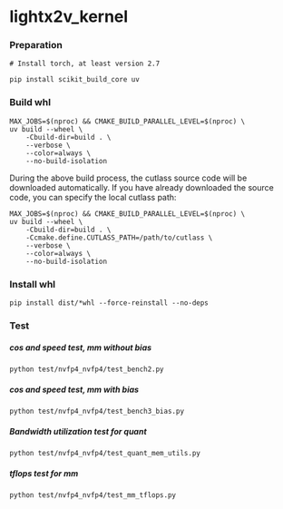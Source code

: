 # lightx2v_kernel

### Preparation
```
# Install torch, at least version 2.7

pip install scikit_build_core uv
```

### Build whl
```
MAX_JOBS=$(nproc) && CMAKE_BUILD_PARALLEL_LEVEL=$(nproc) \
uv build --wheel \
    -Cbuild-dir=build . \
    --verbose \
    --color=always \
    --no-build-isolation
```

During the above build process, the cutlass source code will be downloaded automatically. If you have already downloaded the source code, you can specify the local cutlass path:
```
MAX_JOBS=$(nproc) && CMAKE_BUILD_PARALLEL_LEVEL=$(nproc) \
uv build --wheel \
    -Cbuild-dir=build . \
    -Ccmake.define.CUTLASS_PATH=/path/to/cutlass \
    --verbose \
    --color=always \
    --no-build-isolation
```


### Install whl
```
pip install dist/*whl --force-reinstall --no-deps
```

### Test

##### cos and speed test, mm without bias
```
python test/nvfp4_nvfp4/test_bench2.py
```

##### cos and speed test, mm with bias
```
python test/nvfp4_nvfp4/test_bench3_bias.py
```

##### Bandwidth utilization test for quant
```
python test/nvfp4_nvfp4/test_quant_mem_utils.py
```

##### tflops test for mm
```
python test/nvfp4_nvfp4/test_mm_tflops.py
```
